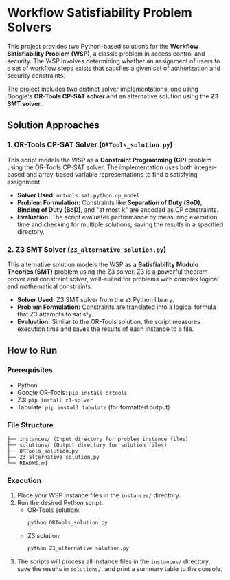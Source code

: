 # Workflow Satisfiability Problem Solvers

This project provides two Python-based solutions for the **Workflow Satisfiability Problem (WSP)**, a classic problem in access control and security. The WSP involves determining whether an assignment of users to a set of workflow steps exists that satisfies a given set of authorization and security constraints.

The project includes two distinct solver implementations: one using Google's **OR-Tools CP-SAT solver** and an alternative solution using the **Z3 SMT solver**.

## Solution Approaches

### 1. OR-Tools CP-SAT Solver (`ORTools_solution.py`)
This script models the WSP as a **Constraint Programming (CP)** problem using the OR-Tools CP-SAT solver. The implementation uses both integer-based and array-based variable representations to find a satisfying assignment.

- **Solver Used:** `ortools.sat.python.cp_model`  
- **Problem Formulation:** Constraints like **Separation of Duty (SoD)**, **Binding of Duty (BoD)**, and "at most k" are encoded as CP constraints.  
- **Evaluation:** The script evaluates performance by measuring execution time and checking for multiple solutions, saving the results in a specified directory.

### 2. Z3 SMT Solver (`Z3_alternative solution.py`)
This alternative solution models the WSP as a **Satisfiability Modulo Theories (SMT)** problem using the Z3 solver. Z3 is a powerful theorem prover and constraint solver, well-suited for problems with complex logical and mathematical constraints.

- **Solver Used:** Z3 SMT solver from the `z3` Python library.  
- **Problem Formulation:** Constraints are translated into a logical formula that Z3 attempts to satisfy.  
- **Evaluation:** Similar to the OR-Tools solution, the script measures execution time and saves the results of each instance to a file.

## How to Run

### Prerequisites
- Python  
- Google OR-Tools: `pip install ortools`  
- Z3: `pip install z3-solver`  
- Tabulate: `pip install tabulate` (for formatted output)

### File Structure
```
├── instances/ (Input directory for problem instance files)
├── solutions/ (Output directory for solution files)
├── ORTools_solution.py
├── Z3_alternative solution.py
└── README.md
```

### Execution
1. Place your WSP instance files in the `instances/` directory.  
2. Run the desired Python script:  
   - OR-Tools solution:  
     ```bash
     python ORTools_solution.py
     ```  
   - Z3 solution:  
     ```bash
     python Z3_alternative solution.py
     ```  
3. The scripts will process all instance files in the `instances/` directory, save the results in `solutions/`, and print a summary table to the console.

